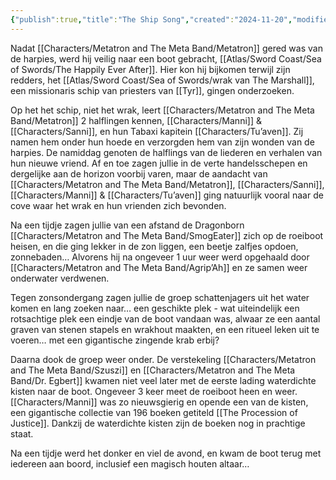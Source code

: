 ```yaml
---
{"publish":true,"title":"The Ship Song","created":"2024-11-20","modified":"2025-07-16T20:41:11.965+02:00","cssclasses":""}
---
```




Nadat [[Characters/Metatron and The Meta Band/Metatron]] gered was van de harpies, werd hij veilig naar een boot gebracht, [[Atlas/Sword Coast/Sea of Swords/The Happily Ever After]]. Hier kon hij bijkomen terwijl zijn redders, het [[Atlas/Sword Coast/Sea of Swords/wrak van The Marshall]], een missionaris schip van priesters van [[Tyr]], gingen onderzoeken. 

Op het het schip, niet het wrak, leert [[Characters/Metatron and The Meta Band/Metatron]] 2 halflingen kennen, [[Characters/Manni]] & [[Characters/Sanni]], en hun Tabaxi kapitein [[Characters/Tu’aven]]. Zij namen hem onder hun hoede en verzorgden hem van zijn wonden van de harpies. De namiddag genoten de halflings van de liederen en verhalen van hun nieuwe vriend. Af en toe zagen jullie in de verte handelsschepen en dergelijke aan de horizon voorbij varen, maar de aandacht van [[Characters/Metatron and The Meta Band/Metatron]], [[Characters/Sanni]], [[Characters/Manni]] & [[Characters/Tu’aven]] ging natuurlijk vooral naar de cove waar het wrak en hun vrienden zich bevonden.

Na een tijdje zagen jullie van een afstand de Dragonborn [[Characters/Metatron and The Meta Band/SmogEater]] zich op de roeiboot heisen, en die ging lekker in de zon liggen, een beetje zalfjes opdoen, zonnebaden… Alvorens hij na ongeveer 1 uur weer werd opgehaald door [[Characters/Metatron and The Meta Band/Agrip’Ah]] en ze samen weer onderwater verdwenen.

Tegen zonsondergang zagen jullie de groep schattenjagers uit het water komen en lang zoeken naar… een geschikte plek - wat uiteindelijk een rotsachtige plek een eindje van de boot vandaan was, alwaar ze een aantal graven van stenen stapels en wrakhout maakten, en een ritueel leken uit te voeren… met een gigantische zingende krab erbij?
 
Daarna dook de groep weer onder. De verstekeling [[Characters/Metatron and The Meta Band/Szuszi]] en [[Characters/Metatron and The Meta Band/Dr. Egbert]] kwamen niet veel later met de eerste lading waterdichte kisten naar de boot. Ongeveer 3 keer meet de roeiboot heen en weer. [[Characters/Manni]] was zo nieuwsgierig en opende een van de kisten, een gigantische collectie van 196 boeken getiteld [[The Procession of Justice]]. Dankzij de waterdichte kisten zijn de boeken nog in prachtige staat.

Na een tijdje werd het  donker en viel de avond, en kwam de boot terug met iedereen aan boord, inclusief een magisch houten altaar…